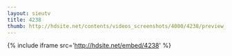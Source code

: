 ```yaml
---
layout: sieutv
title: 4238
thumb: http://hdsite.net/contents/videos_screenshots/4000/4238/preview_360p.mp4.jpg
---
```

{% include iframe src='http://hdsite.net/embed/4238' %}
 
